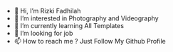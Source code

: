 - 👋 Hi, I’m Rizki Fadhilah
- 👀 I’m interested in Photography and Videography
- 🌱 I’m currently learning All Templates
- 💞️ I’m looking for job
- 📫 How to reach me ? Just Follow My Github Profile

<!---
rizukurizu/rizukurizu is a ✨ special ✨ repository because its `README.md` (this file) appears on your GitHub profile.
You can click the Preview link to take a look at your changes.
--->

